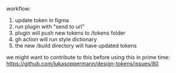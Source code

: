 workflow:
1. update token in figma
2. run plugin with "send to url" 
3. plugin will push new tokens to /tokens folder 
4. gh action will run style dictionary 
5. the new /build directory will have updated tokens 

we might want to contribute to this before using this in prime time: https://github.com/lukasoppermann/design-tokens/issues/80
